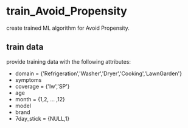 # train_Avoid_Propensity
create trained ML algorithm for Avoid Propensity.
## train data
provide training data with the following attributes:
* domain = {'Refrigeration','Washer','Dryer','Cooking','LawnGarden'}
* symptoms
* coverage = {'Iw','SP'}
* age
* month = {1,2, ... ,12}
* model
* brand
* 7day_stick = {NULL,1}



